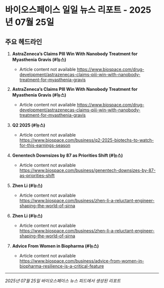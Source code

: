 # 바이오스페이스 일일 뉴스 리포트 - 2025년 07월 25일


## 주요 헤드라인

1. **AstraZeneca’s Claims PIII Win With Nanobody Treatment for Myasthenia Gravis (#뉴스)**
   - Article content not available
   <https://www.biospace.com/drug-development/astrazenecas-claims-piii-win-with-nanobody-treatment-for-myasthenia-gravis>

2. **AstraZeneca’s Claims PIII Win With Nanobody Treatment for Myasthenia Gravis (#뉴스)**
   - Article content not available
   <https://www.biospace.com/drug-development/astrazenecas-claims-piii-win-with-nanobody-treatment-for-myasthenia-gravis>

3. **Q2 2025 (#뉴스)**
   - Article content not available
   <https://www.biospace.com/business/q2-2025-biotechs-to-watch-for-this-earnings-season>

4. **Genentech Downsizes by 87 as Priorities Shift (#뉴스)**
   - Article content not available
   <https://www.biospace.com/business/genentech-downsizes-by-87-as-priorities-shift>

5. **Zhen Li (#뉴스)**
   - Article content not available
   <https://www.biospace.com/business/zhen-li-a-reluctant-engineer-shaping-the-world-of-sirna>

6. **Zhen Li (#뉴스)**
   - Article content not available
   <https://www.biospace.com/business/zhen-li-a-reluctant-engineer-shaping-the-world-of-sirna>

7. **Advice From Women in Biopharma (#뉴스)**
   - Article content not available
   <https://www.biospace.com/business/advice-from-women-in-biopharma-resilience-is-a-critical-feature>


---
*2025년 07월 25일 바이오스페이스 뉴스 피드에서 생성된 리포트*